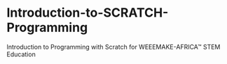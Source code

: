 # Introduction-to-SCRATCH-Programming
Introduction to Programming with Scratch for WEEEMAKE-AFRICA™ STEM Education

